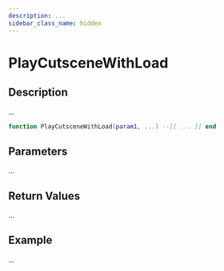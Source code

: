 ```yaml
---
description: ...
sidebar_class_name: hidden
---
```


# PlayCutsceneWithLoad

## Description

...

```lua
function PlayCutsceneWithLoad(param1, ...) --[[ ... ]] end
```

## Parameters

...

## Return Values

...

## Example

...

